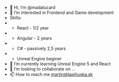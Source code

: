 - 👋 Hi, I’m @madalucard
- 👀 I’m interested in Frontend and Game development
- Skills:
-   - React - 1/2 year
-   - Angular - 2 years
-   - C# - passively 2,5 years
-   - Unreal Engine beginer
- 🌱 I’m currently learning Unreal Engine 5 and React 
- 💞️ I’m looking to collaborate on ...
- 📫 How to reach me martin@lapihuska.sk

<!---
madalucard/madalucard is a ✨ special ✨ repository because its `README.md` (this file) appears on your GitHub profile.
You can click the Preview link to take a look at your changes.
--->
